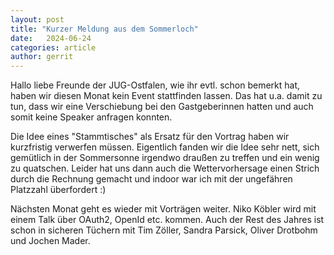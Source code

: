 ```yaml
---
layout: post
title: "Kurzer Meldung aus dem Sommerloch"
date:   2024-06-24
categories: article
author: gerrit
---
```


Hallo liebe Freunde der JUG-Ostfalen,
wie ihr evtl. schon bemerkt hat, haben wir diesen Monat kein Event stattfinden lassen.
Das hat u.a. damit zu tun, dass wir eine Verschiebung bei den Gastgeberinnen hatten und auch somit keine Speaker anfragen konnten.

Die Idee eines "Stammtisches" als Ersatz für den Vortrag haben wir kurzfristig verwerfen müssen.
Eigentlich fanden wir die Idee sehr nett, sich gemütlich in der Sommersonne irgendwo draußen zu treffen und ein wenig zu quatschen.
Leider hat uns dann auch die Wettervorhersage einen Strich durch die Rechnung gemacht und indoor war ich mit der ungefähren Platzzahl überfordert :)

Nächsten Monat geht es wieder mit Vorträgen weiter. Niko Köbler wird mit einem Talk über OAuth2, OpenId etc. kommen.
Auch der Rest des Jahres ist schon in sicheren Tüchern mit Tim Zöller, Sandra Parsick, Oliver Drotbohm und Jochen Mader.

